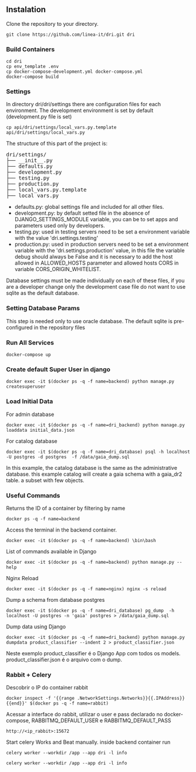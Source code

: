 
## Instalation 

Clone the repository to your directory.
```
git clone https://github.com/linea-it/dri.git dri

```

### Build Containers

```
cd dri
cp env_template .env
cp docker-compose-development.yml docker-compose.yml
docker-compose build
```

### Settings

In directory dri/dri/settings there are configuration files for each environment.
The development environment is set by default (development.py file is set)

```
cp api/dri/settings/local_vars.py.template api/dri/settings/local_vars.py
```
The structure of this part of the project is:
<pre>
dri/settings/
├── __init__.py
├── defaults.py
├── development.py
├── testing.py
├── production.py
├── local_vars.py.template
├── local_vars.py
</pre>

- defaults.py: global settings file and included for all other files.
- development.py: by default setted file in the absence of DJANGO_SETTINGS_MODULE variable, you can be to set apps and parameters used only by developers.
- testing.py: used in testing servers need to be set a environment variable with the value 'dri.settings.testing'
- production.py: used in production servers need to be set a environment variable with the 'dri.settings.production' value,
 in this file the variable debug should always be False and it is necessary to add the host allowed in ALLOWED_HOSTS
 parameter and allowed hosts CORS in variable CORS_ORIGIN_WHITELIST.

Database settings must be made individually on each of these files,
if you are a developer change only the development case file do not want to use sqlite as the default database.

### Setting Database Params

This step is needed only to use oracle database. The default sqlite is pre-configured in the repository files

### Run All Services
```
docker-compose up

```

### Create default Super User in django

```
docker exec -it $(docker ps -q -f name=backend) python manage.py createsuperuser
```

### Load Initial Data
For admin database
```
docker exec -it $(docker ps -q -f name=dri_backend) python manage.py loaddata initial_data.json
```
For catalog database
```
docker exec -it $(docker ps -q -f name=dri_database) psql -h localhost -U postgres -d postgres  -f /data/gaia_dump.sql 
```
In this example, the catalog database is the same as the administrative database. this example catalog will create a gaia schema with a gaia_dr2 table. a subset with few objects.



### Useful Commands

Returns the ID of a container by filtering by name
```
docker ps -q -f name=backend
```

Access the terminal in the backend container.
```
docker exec -it $(docker ps -q -f name=backend) \bin\bash
```

List of commands available in Django
```
docker exec -it $(docker ps -q -f name=backend) python manage.py --help
```

Nginx Reload
```
docker exec -it $(docker ps -q -f name=nginx) nginx -s reload
```

Dump a schema from database postgres
```
docker exec -it $(docker ps -q -f name=dri_database) pg_dump  -h localhost -U postgres -n 'gaia' postgres > /data/gaia_dump.sql
```

Dump data using Django 
```
docker exec -it $(docker ps -q -f name=dri_backend) python manage.py dumpdata product_classifier --indent 2 > product_classifier.json
```
Neste exemplo product_classifier é o Django App com todos os models. product_classifier.json é o arquivo com o dump. 

### Rabbit + Celery
Descobrir o IP do container rabbit
```
docker inspect -f '{{range .NetworkSettings.Networks}}{{.IPAddress}}{{end}}' $(docker ps -q -f name=rabbit)
```
Acessar a interface do rabbit, utilizar o user e pass declarado no docker-compose, RABBITMQ_DEFAULT_USER e RABBITMQ_DEFAULT_PASS
```
http://<ip_rabbit>:15672
```

Start celery Works and Beat manually. inside backend container run 
```
celery worker --workdir /app --app dri -l info

celery worker --workdir /app --app dri -l info
```

